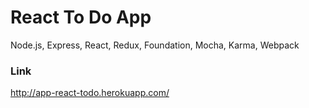 # React To Do App

Node.js, Express, React, Redux, Foundation, Mocha, Karma, Webpack

### Link

http://app-react-todo.herokuapp.com/
